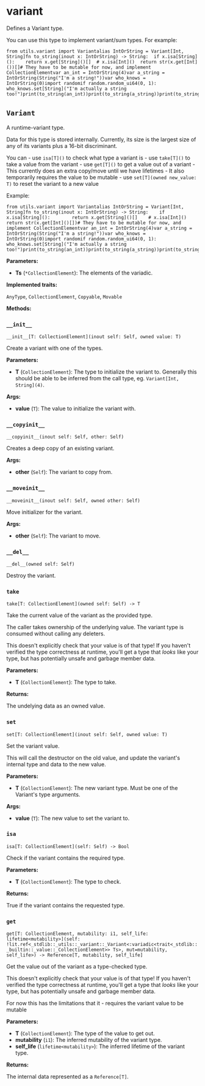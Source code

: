 # variant

Defines a Variant type.

You can use this type to implement variant/sum types. For example:

```
from utils.variant import Variantalias IntOrString = Variant[Int, String]fn to_string(inout x: IntOrString) -> String:  if x.isa[String]():    return x.get[String]()[]  # x.isa[Int]()  return str(x.get[Int]())[]# They have to be mutable for now, and implement CollectionElementvar an_int = IntOrString(4)var a_string = IntOrString(String("I'm a string!"))var who_knows = IntOrString(0)import randomif random.random_ui64(0, 1):    who_knows.set[String]("I'm actually a string too!")print(to_string(an_int))print(to_string(a_string))print(to_string(who_knows))
```

## `Variant`[​](https://docs.modular.com/mojo/stdlib/utils/variant#variant "Direct link to variant")

A runtime-variant type.

Data for this type is stored internally. Currently, its size is the largest size of any of its variants plus a 16-bit discriminant.

You can - use `isa[T]()` to check what type a variant is - use `take[T]()` to take a value from the variant - use `get[T]()` to get a value out of a variant - This currently does an extra copy/move until we have lifetimes - It also temporarily requires the value to be mutable - use `set[T](owned new_value: T)` to reset the variant to a new value

Example:

```
from utils.variant import Variantalias IntOrString = Variant[Int, String]fn to_string(inout x: IntOrString) -> String:    if x.isa[String]():        return x.get[String]()[]    # x.isa[Int]()    return str(x.get[Int]()[])# They have to be mutable for now, and implement CollectionElementvar an_int = IntOrString(4)var a_string = IntOrString(String("I'm a string!"))var who_knows = IntOrString(0)import randomif random.random_ui64(0, 1):    who_knows.set[String]("I'm actually a string too!")print(to_string(an_int))print(to_string(a_string))print(to_string(who_knows))
```

**Parameters:**

- ​**Ts** (`*CollectionElement`): The elements of the variadic.

**Implemented traits:**

`AnyType`, `CollectionElement`, `Copyable`, `Movable`

**Methods:**

### `__init__`[​](https://docs.modular.com/mojo/stdlib/utils/variant#__init__ "Direct link to __init__")

`__init__[T: CollectionElement](inout self: Self, owned value: T)`

Create a variant with one of the types.

**Parameters:**

- ​**T** (`CollectionElement`): The type to initialize the variant to. Generally this should be able to be inferred from the call type, eg. `Variant[Int, String](4)`.

**Args:**

- ​**value** (`T`): The value to initialize the variant with.

### `__copyinit__`[​](https://docs.modular.com/mojo/stdlib/utils/variant#__copyinit__ "Direct link to __copyinit__")

`__copyinit__(inout self: Self, other: Self)`

Creates a deep copy of an existing variant.

**Args:**

- ​**other** (`Self`): The variant to copy from.

### `__moveinit__`[​](https://docs.modular.com/mojo/stdlib/utils/variant#__moveinit__ "Direct link to __moveinit__")

`__moveinit__(inout self: Self, owned other: Self)`

Move initializer for the variant.

**Args:**

- ​**other** (`Self`): The variant to move.

### `__del__`[​](https://docs.modular.com/mojo/stdlib/utils/variant#__del__ "Direct link to __del__")

`__del__(owned self: Self)`

Destroy the variant.

### `take`[​](https://docs.modular.com/mojo/stdlib/utils/variant#take "Direct link to take")

`take[T: CollectionElement](owned self: Self) -> T`

Take the current value of the variant as the provided type.

The caller takes ownership of the underlying value. The variant type is consumed without calling any deleters.

This doesn't explicitly check that your value is of that type! If you haven't verified the type correctness at runtime, you'll get a type that _looks_ like your type, but has potentially unsafe and garbage member data.

**Parameters:**

- ​**T** (`CollectionElement`): The type to take.

**Returns:**

The undelying data as an owned value.

### `set`[​](https://docs.modular.com/mojo/stdlib/utils/variant#set "Direct link to set")

`set[T: CollectionElement](inout self: Self, owned value: T)`

Set the variant value.

This will call the destructor on the old value, and update the variant's internal type and data to the new value.

**Parameters:**

- ​**T** (`CollectionElement`): The new variant type. Must be one of the Variant's type arguments.

**Args:**

- ​**value** (`T`): The new value to set the variant to.

### `isa`[​](https://docs.modular.com/mojo/stdlib/utils/variant#isa "Direct link to isa")

`isa[T: CollectionElement](self: Self) -> Bool`

Check if the variant contains the required type.

**Parameters:**

- ​**T** (`CollectionElement`): The type to check.

**Returns:**

True if the variant contains the requested type.

### `get`[​](https://docs.modular.com/mojo/stdlib/utils/variant#get "Direct link to get")

`get[T: CollectionElement, mutability: i1, self_life: lifetime<mutability>](self: !lit.ref<_stdlib::_utils::_variant::_Variant<:variadic<trait<_stdlib::_builtin::_value::_CollectionElement>> Ts>, mut=mutability, self_life>) -> Reference[T, mutability, self_life]`

Get the value out of the variant as a type-checked type.

This doesn't explicitly check that your value is of that type! If you haven't verified the type correctness at runtime, you'll get a type that _looks_ like your type, but has potentially unsafe and garbage member data.

For now this has the limitations that it - requires the variant value to be mutable

**Parameters:**

- ​**T** (`CollectionElement`): The type of the value to get out.
- ​**mutability** (`i1`): The inferred mutability of the variant type.
- ​**self\_life** (`lifetime<mutability>`): The inferred lifetime of the variant type.

**Returns:**

The internal data represented as a `Reference[T]`.